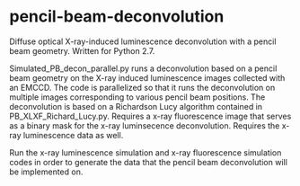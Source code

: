 # pencil-beam-deconvolution
Diffuse optical X-ray-induced luminescence deconvolution with a pencil beam geometry. Written for Python 2.7.

Simulated_PB_decon_parallel.py runs a deconvolution based on a pencil beam geometry on the X-ray induced luminescence images collected with an EMCCD. The code is parallelized so that it runs the deconvolution on multiple images corresponding to various pencil beam positions. The deconvolution is based on a Richardson Lucy algorithm contained in PB_XLXF_Richard_Lucy.py. Requires a x-ray fluorescence image that serves as a binary mask for the x-ray luminsecence deconvolution. Requires the x-ray luminescence data as well.

Run the x-ray luminescence simulation and x-ray fluorescence simulation codes in order to generate the data that the pencil beam deconvolution will be implemented on.
